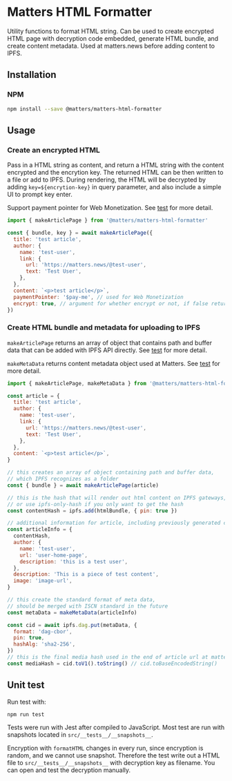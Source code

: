 # Matters HTML Formatter

Utility functions to format HTML string. Can be used to create encrypted HTML page with decryption code embedded, generate HTML bundle, and create content metadata. Used at matters.news before adding content to IPFS.

## Installation

### NPM

```sh
npm install --save @matters/matters-html-formatter
```

## Usage

### Create an encrypted HTML

Pass in a HTML string as content, and return a HTML string with the content encrypted and the encrytion key. The returned HTML can be then written to a file or add to IPFS. During rendering, the HTML will be decrypted by adding `key=${encrytion-key}` in query parameter, and also include a simple UI to prompt key enter.

Support payment pointer for Web Monetization. See [test](./src/__tests__/formatHTML.test.ts) for more detail.

```js
import { makeArticlePage } from '@matters/matters-html-formatter'

const { bundle, key } = await makeArticlePage({
  title: 'test article',
  author: {
    name: 'test-user',
    link: {
      url: 'https://matters.news/@test-user',
      text: 'Test User',
    },
  },
  content: `<p>test article</p>`,
  paymentPointer: '$pay-me', // used for Web Monetization
  encrypt: true, // argument for whether encrypt or not, if false returned key will be null
})
```

### Create HTML bundle and metadata for uploading to IPFS

`makeArticlePage` returns an array of object that contains path and buffer data that can be added with IPFS API directly. See [test](./src/__tests__/makeArticlePage.test.ts) for more detail.

`makeMetaData` returns content metadata object used at Matters. See [test](./src/__tests__/makeMetaData.test.ts) for more detail.

```js
import { makeArticlePage, makeMetaData } from '@matters/matters-html-formatter'

const article = {
  title: 'test article',
  author: {
    name: 'test-user',
    link: {
      url: 'https://matters.news/@test-user',
      text: 'Test User',
    },
  },
  content: `<p>test article</p>`,
}

// this creates an array of object containing path and buffer data,
// which IPFS recognizes as a folder
const { bundle } = await makeArticlePage(article)

// this is the hash that will render out html content on IPFS gateways,
// or use ipfs-only-hash if you only want to get the hash
const contentHash = ipfs.add(htmlBundle, { pin: true })

// additional information for article, including previously generated contentHash
const articleInfo = {
  contentHash,
  author: {
    name: 'test-user',
    url: 'user-home-page',
    description: 'this is a test user',
  },
  description: 'This is a piece of test content',
  image: 'image-url',
}

// this create the standard format of meta data,
// should be merged with ISCN standard in the future
const metaData = makeMetaData(articleInfo)

const cid = await ipfs.dag.put(metaData, {
  format: 'dag-cbor',
  pin: true,
  hashAlg: 'sha2-256',
})
// this is the final media hash used in the end of article url at matters.news
const mediaHash = cid.toV1().toString() // cid.toBaseEncodedString()
```

## Unit test

Run test with:

```
npm run test
```

Tests were run with Jest after compiled to JavaScript. Most test are run with snapshots located in `src/__tests__/__snapshots__`.

Encryption with `formatHTML` changes in every run, since encryption is random, and we cannot use snapshot. Therefore the test write out a HTML file to `src/__tests__/__snapshots__` with decryption key as filename. You can open and test the decryption manually.
